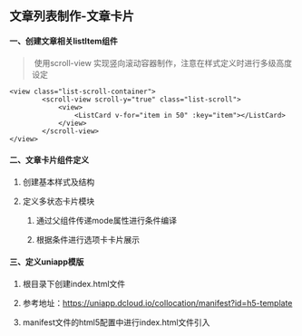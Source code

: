 

## 文章列表制作-文章卡片



#### 一、创建文章相关listItem组件

> ​	使用scroll-view 实现竖向滚动容器制作，注意在样式定义时进行多级高度设定

```vue
<view class="list-scroll-container">
		<scroll-view scroll-y="true" class="list-scroll">
			<view>
				<ListCard v-for="item in 50" :key="item"></ListCard>
			</view>
		</scroll-view>
</view>
```

#### 二、文章卡片组件定义

1. 创建基本样式及结构

2. 定义多状态卡片模块

   1. 通过父组件传递mode属性进行条件编译

   2. 根据条件进行选项卡卡片展示




#### 三、定义uniapp模版

1. 根目录下创建index.html文件

2. 参考地址：https://uniapp.dcloud.io/collocation/manifest?id=h5-template

3. manifest文件的html5配置中进行index.html文件引入

   

   

   

​	

